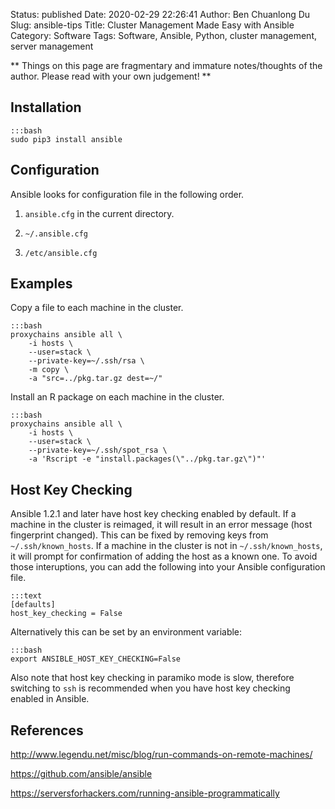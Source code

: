 Status: published
Date: 2020-02-29 22:26:41
Author: Ben Chuanlong Du
Slug: ansible-tips
Title: Cluster Management Made Easy with Ansible
Category: Software
Tags: Software, Ansible, Python, cluster management, server management

**
Things on this page are
fragmentary and immature notes/thoughts of the author.
Please read with your own judgement!
**


## Installation

    :::bash
    sudo pip3 install ansible

## Configuration

Ansible looks for configuration file in the following order.

1. `ansible.cfg` in the current directory.

2. `~/.ansible.cfg`

3. `/etc/ansible.cfg`

## Examples

Copy a file to each machine in the cluster.

    :::bash
    proxychains ansible all \
        -i hosts \
        --user=stack \
        --private-key=~/.ssh/rsa \
        -m copy \
        -a "src=../pkg.tar.gz dest=~/"

Install an R package on each machine in the cluster.

    :::bash
    proxychains ansible all \
        -i hosts \
        --user=stack \
        --private-key=~/.ssh/spot_rsa \
        -a 'Rscript -e "install.packages(\"../pkg.tar.gz\")"'

## Host Key Checking

Ansible 1.2.1 and later have host key checking enabled by default.
If a machine in the cluster is reimaged, 
it will result in an error message (host fingerprint changed).
This can be fixed by removing keys from `~/.ssh/known_hosts`.
If a machine in the cluster is not in `~/.ssh/known_hosts`,
it will prompt for confirmation of adding the host as a known one. 
To avoid those interuptions,
you can add the following into your Ansible configuration file.

    :::text
    [defaults]
    host_key_checking = False

Alternatively this can be set by an environment variable:

    :::bash
    export ANSIBLE_HOST_KEY_CHECKING=False

Also note that host key checking in paramiko mode is slow, 
therefore switching to `ssh` is recommended 
when you have host key checking enabled in Ansible.

## References

http://www.legendu.net/misc/blog/run-commands-on-remote-machines/

https://github.com/ansible/ansible

https://serversforhackers.com/running-ansible-programmatically

